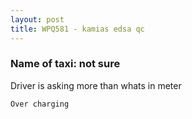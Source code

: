 ```yaml
---
layout: post
title: WPQ581 - kamias edsa qc
---
```


### Name of taxi: not sure

Driver is asking more than whats in meter

```Over charging```
